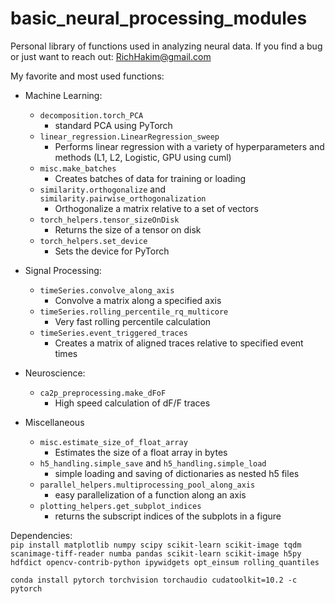 #  basic_neural_processing_modules 
Personal library of functions used in analyzing neural data.
If you find a bug or just want to reach out: RichHakim@gmail.com

My favorite and most used functions:
- Machine Learning:
    - `decomposition.torch_PCA`
        - standard PCA using PyTorch
    - `linear_regression.LinearRegression_sweep`
        - Performs linear regression with a variety of hyperparameters and methods (L1, L2, Logistic, GPU using cuml)
    - `misc.make_batches`
        - Creates batches of data for training or loading
    - `similarity.orthogonalize` and `similarity.pairwise_orthogonalization`
        - Orthogonalize a matrix relative to a set of vectors
    - `torch_helpers.tensor_sizeOnDisk`
        - Returns the size of a tensor on disk
    - `torch_helpers.set_device`
        - Sets the device for PyTorch

- Signal Processing:
    - `timeSeries.convolve_along_axis`
        - Convolve a matrix along a specified axis    
    - `timeSeries.rolling_percentile_rq_multicore`
        - Very fast rolling percentile calculation
    -  `timeSeries.event_triggered_traces`
        - Creates a matrix of aligned traces relative to specified event times

- Neuroscience:
    - `ca2p_preprocessing.make_dFoF`
        - High speed calculation of dF/F traces

- Miscellaneous
    - `misc.estimate_size_of_float_array`
        - Estimates the size of a float array in bytes
    - `h5_handling.simple_save` and `h5_handling.simple_load`
        - simple loading and saving of dictionaries as nested h5 files
    - `parallel_helpers.multiprocessing_pool_along_axis`
        - easy parallelization of a function along an axis
    - `plotting_helpers.get_subplot_indices`
        - returns the subscript indices of the subplots in a figure

Dependencies: \
```pip install matplotlib numpy scipy scikit-learn scikit-image tqdm scanimage-tiff-reader numba pandas scikit-learn scikit-image h5py hdfdict opencv-contrib-python ipywidgets opt_einsum rolling_quantiles```

```conda install pytorch torchvision torchaudio cudatoolkit=10.2 -c pytorch```

